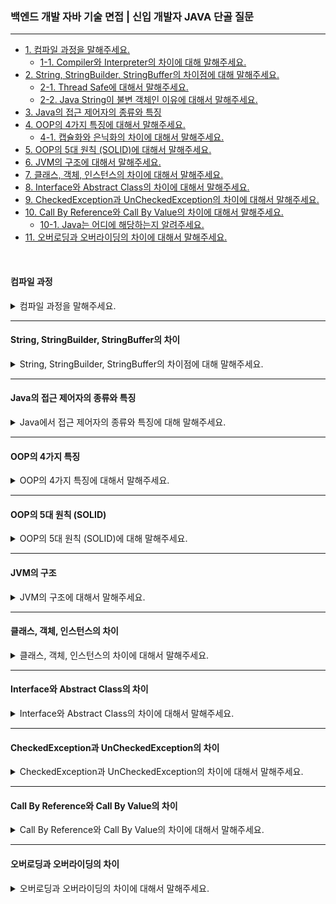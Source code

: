 ### 백엔드 개발 자바 기술 면접 | 신입 개발자 JAVA 단골 질문

---

- [1. 컴파일 과정을 말해주세요.](#컴파일-과정)
    - [1-1. Compiler와 Interpreter의 차이에 대해 말해주세요.]()
- [2. String, StringBuilder, StringBuffer의 차이점에 대해 말해주세요.](#string-stringbuilder-stringbuffer의-차이)
    - [2-1. Thread Safe에 대해서 말해주세요.]()
    - [2-2. Java String이 불변 객체인 이유에 대해서 말해주세요.]()
- [3. Java의 접근 제어자의 종류와 특징](#java의-접근-제어자의-종류와-특징)
- [4. OOP의 4가지 특징에 대해서 말해주세요.](#oop의-4가지-특징)
    - [4-1. 캡슐화와 은닉화의 차이에 대해서 말해주세요.]()
- [5. OOP의 5대 원칙 (SOLID)에 대해서 말해주세요.](#oop의-5대-원칙-solid)
- [6. JVM의 구조에 대해서 말해주세요.](#jvm의-구조)
- [7. 클래스, 객체, 인스턴스의 차이에 대해서 말해주세요.](#클래스-객체-인스턴스의-차이)
- [8. Interface와 Abstract Class의 차이에 대해서 말해주세요.](#interface와-abstract-class의-차이)
- [9. CheckedException과 UnCheckedException의 차이에 대해서 말해주세요.](#checkedexception과-uncheckedexception의-차이)
- [10. Call By Reference와 Call By Value의 차이에 대해서 말해주세요.](#call-by-reference와-call-by-value의-차이)
    - [10-1. Java는 어디에 해당하는지 알려주세요.]()
- [11. 오버로딩과 오버라이딩의 차이에 대해서 말해주세요.](#오버로딩과-오버라이딩의-차이)

<br>

#### 컴파일 과정

<details>
<summary>컴파일 과정을 말해주세요.</summary>

![Java 코드의 실행 과정](/image_files/JAVA/java-execution-process.png)

1. **소스 코드 작성**: 개발자가 `.java` 파일을 작성하고, 코드 작성 후 빌드 과정에 들어간다.


2. **컴파일**: Java 컴파일러의 `javac` 명령어를 사용해 소스 코드를 바이트 코드로 구성된 `.class` 파일로 변환한다.


3. **클래스 로드**: 컴파일된 `.class` 파일을 클래스 로더에 의해서 JVM 메모리 영역에 로드한다.


![JVM의 구조(클래스 로더와 실행 엔진)](/image_files/JAVA/class-loader&execution-engine.png)  

클래스 로더가 불러오는 과정은 다음과 같은 과정을 거친다.
  - **로드**: 클래스 파일을 JVM 메모리에 가져온다.
  - **검증**: 클래스가 JVM 명세를 따르는지 검사한다.
  - **준비**: 필요한 메모리를 할당한다.
  - **분석**: 심볼릭 레퍼런스를 다이렉트 레퍼런스로 변환한다.
  - **초기화**: 클래스 변수를 초기화한다.
> 클래스 로더는 계층적으로 존재하면서 상위 클래스 로더가 가져온 내용을 먼저 확인하고 찾지 못하면 하위 클래스 로더가 클래스를 로드하게 된다.


4. **실행 엔진**: JVM에 들어온 바이트 코드는 실행 엔진에 의해 JVM 내에서 기계어로 변환되어 실행된다.

JVM 실행 엔진은 인터프리터 방식과 JIT 컴파일러 방식으로 나눠지며 각 특징은 다음과 같다.
  - **인터프리터**: 바이트 코드를 하나씩 해석하고 실행한다. 초기 실행이 간단하고 빠른 반면, 전체 실행 속도는 느리다.
  - **JIT 컴파일러**: 전체 바이트 코드를 컴파일하여 바이너리 코드로 실행한다. 변환된 코드는 이후 재사용되므로 전체 실행 속도가 빠르다.
> JVM은 기본적으로 인터프리터 방식을 사용하고 내부적으로 특정 메서드가 수행되는 주기를 확인하고 정도를 넘을 때만 JIT 컴파일러 방식을 사용한다.

<details>
<summary>⁉️ Compiler와 Interpreter의 차이에 대해서 말해주세요.</summary>

- **컴파일러**: 전체 소스 코드를 한 번에 분석하여 기계어로 번역하며, 실행 가능한 실행 파일이나 바이트 코드(`.class` 파일)를 생성한다.
  - 컴파일이 완료된 후 실행 속도가 빠르지만, 초기 컴파일 시간이 필요하다.
- **인터프리터**: 소스 코드를 한 줄씩 읽어 즉시 실행하며, 별도의 실행 파일을 생성하지 않고 코드가 실행되는 동안 해석한다.
  - 각 줄마다 해석해야 하므로 실행 속도가 느리다.

> Java에서 `javac`가 컴파일러 역할을 하며, Python의 인터프리터가 이에 해당한다.

</details>

</details>

---

#### String, StringBuilder, StringBuffer의 차이

<details>
<summary>String, StringBuilder, StringBuffer의 차이점에 대해 말해주세요.</summary>

- **String 객체**: 불변(Immutable) 객체로 한 번 생성된 문자열은 변경할 수 없다. 때문에 변하지 않는 문자열을 저장할 때 적합하다.
  - 메모리 안정성 및 Thread-Safe를 제공하는 반면, 문자열을 자주 변경할 경우 성능 저하가 발생할 수 있다.

- **StringBuilder**: 가변(Mutable) 객체로 비동기 방식으로 동작한다. 문자열을 자주 변경해야 할 때 적합하다.
  - 비동기 방식이므로 처리 속도가 빠르고, 메모리 사용 효율이 좋은 반면, 멀티스레드 환경에서는 Thread-Safe하지 않다.
- **StringBuffer**: 가변(Mutable) 객체로 동기 방식으로 동작한다. 문자열을 변경할 수 있으며, 멀티스레드 환경에서 사용된다. 멀티스레드 환경에서 문자열을 변경할 때 적합하다.
  - Thread-Safe를 제공하여 동시 접근이 가능한 반면, StringBuilder보다 성능이 느리다.

> 질문의 의도는 동기와 비동기의 기준에 따라 적절한 클래스를 선택하는 것으로 보인다.

<details>
<summary>⁉️ Thread-Safe란 무엇인지 말해주세요.</summary>

- Thread-Safe는 여러 스레드가 동시에 접근할 때도 데이터의 일관성과 안정성을 보장하는 프로그래밍 기법이다.
- Thread-Safe한 코드는 여러 스레드가 동시에 실행되더라도 프로그램이 예기치 않게 동작하지 않도록 한다.
  - 동기화(synchronization), 불변 객체(immutable objects), 또는 원자적 연산(atomic)을 통해 구현된다.
- 멀티스레드 환경에서도 데이터 무결성을 유지하며 버그를 방지하는 반면, 성능 저하를 초래할 수 있으며 복잡한 동기화 로직이 필요할 수 있다.

> 동기 방식인 StringBuffer는 Thread-Safe하고, 비동기 방식인 StringBuilder는 Thread-Safe하지 않다.

</details>

<br>

<details>
<summary>⁉️ Java String이 불변 객체인 이유에 대해서 말해주세요.</summary>

- 불변 객체는 한 번 생성된 후 상태가 변경되지 않는 객체이다.

1. **메모리 안정성**: 불변 객체는 여러 스레드에서 동시에 사용될 때 안정성을 제공한다. 데이터가 변경되지 않기 때문에 스레드 간의 충돌이 없다.
2. **캐싱 효율성**: 메모리에서 동일한 값을 가진 객체를 재사용할 수 있어 메모리 효율성을 높인다. 같은 문자열 리터럴은 동일한 객체로 참조된다.
3. **안정성**: String 객체는 프로그램의 다른 부분에서 의도치 않게 변경되는 것을 방지한다. 이는 코드의 예측 가능성을 높이고 디버깅을 용이하게 한다.
4. **해시 코드 일관성**: 불변 객체는 해시 코드가 변하지 않기 때문에 해시 기반 컬렉션에서 안정적으로 사용할 수 있다.

> Java에서 String은 불변 객체로 설계되어, 메모리 안정성과 Thread-Safe를 제공하며, 해시 기반 컬렉션에서 안전하게 사용될 수 있도록 하기 위함이다.

</details>

</details>

---

#### Java의 접근 제어자의 종류와 특징

<details>
<summary>Java에서 접근 제어자의 종류와 특징에 대해 말해주세요.</summary>

</details>

---

#### OOP의 4가지 특징

<details>
<summary>OOP의 4가지 특징에 대해서 말해주세요.</summary>

</details>

---

#### OOP의 5대 원칙 (SOLID)

<details>
<summary>OOP의 5대 원칙 (SOLID)에 대해 말해주세요.</summary>

</details>

---

#### JVM의 구조

<details>
<summary>JVM의 구조에 대해서 말해주세요.</summary>

</details>

---

#### 클래스, 객체, 인스턴스의 차이

<details>
<summary>클래스, 객체, 인스턴스의 차이에 대해서 말해주세요.</summary>

</details>

---

#### Interface와 Abstract Class의 차이

<details>
<summary>Interface와 Abstract Class의 차이에 대해서 말해주세요.</summary>

</details>

---

#### CheckedException과 UnCheckedException의 차이

<details>
<summary>CheckedException과 UnCheckedException의 차이에 대해서 말해주세요.</summary>

</details>

---

#### Call By Reference와 Call By Value의 차이

<details>
<summary>Call By Reference와 Call By Value의 차이에 대해서 말해주세요.</summary>

</details>

---

#### 오버로딩과 오버라이딩의 차이

<details>
<summary>오버로딩과 오버라이딩의 차이에 대해서 말해주세요.</summary>

</details>
